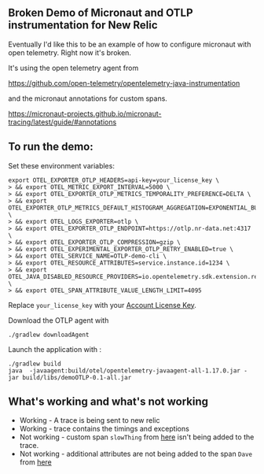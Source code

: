 ## Broken Demo of Micronaut and OTLP instrumentation for New Relic

Eventually I'd like this to be an example of how to configure micronaut with open telemetry. Right now it's broken.

It's using the open telemetry agent from 

https://github.com/open-telemetry/opentelemetry-java-instrumentation


and the micronaut annotations for custom spans.

https://micronaut-projects.github.io/micronaut-tracing/latest/guide/#annotations


## To run the demo:

Set these environment variables:

```
export OTEL_EXPORTER_OTLP_HEADERS=api-key=your_license_key \
> && export OTEL_METRIC_EXPORT_INTERVAL=5000 \
> && export OTEL_EXPORTER_OTLP_METRICS_TEMPORALITY_PREFERENCE=DELTA \
> && export OTEL_EXPORTER_OTLP_METRICS_DEFAULT_HISTOGRAM_AGGREGATION=EXPONENTIAL_BUCKET_HISTOGRAM \
> && export OTEL_LOGS_EXPORTER=otlp \
> && export OTEL_EXPORTER_OTLP_ENDPOINT=https://otlp.nr-data.net:4317 \
> && export OTEL_EXPORTER_OTLP_COMPRESSION=gzip \
> && export OTEL_EXPERIMENTAL_EXPORTER_OTLP_RETRY_ENABLED=true \
> && export OTEL_SERVICE_NAME=OTLP-demo-cli \
> && export OTEL_RESOURCE_ATTRIBUTES=service.instance.id=1234 \
> && export OTEL_JAVA_DISABLED_RESOURCE_PROVIDERS=io.opentelemetry.sdk.extension.resources.ProcessResourceProvider \
> && export OTEL_SPAN_ATTRIBUTE_VALUE_LENGTH_LIMIT=4095
```

Replace `your_license_key` with your [Account License Key](https://one.newrelic.com/launcher/api-keys-ui.launcher).

Download the OTLP agent with
```
./gradlew downloadAgent
```

Launch the application with :
```
./gradlew build
java  -javaagent:build/otel/opentelemetry-javaagent-all-1.17.0.jar -jar build/libs/demoOTLP-0.1-all.jar 
```

## What's working and what's not working

* Working - A trace is being sent to new relic
* Working - trace contains the timings and exceptions
* Not working - custom span `slowThing` from [here](https://github.com/CraftyFella/micronaut-opentelemetry/blob/main/src/main/java/com/example/SlowThing.java) isn't being added to the trace.
* Not working - additional attributes are not being added to the span `Dave` from [here](https://github.com/CraftyFella/micronaut-opentelemetry/blob/main/src/main/java/com/example/SlowThing.java)
